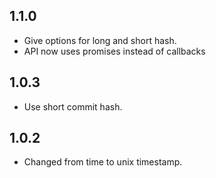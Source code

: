 ## 1.1.0

- Give options for long and short hash.
- API now uses promises instead of callbacks

## 1.0.3

- Use short commit hash.

## 1.0.2

- Changed from time to unix timestamp.